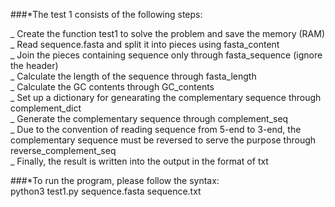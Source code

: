 ###*The test 1 consists of the following steps: <br />

_ Create the function test1 to solve the problem and save the memory (RAM) <br />
_ Read sequence.fasta and split it into pieces using fasta_content <br />
_ Join the pieces containing sequence only through fasta_sequence (ignore the header) <br />
_ Calculate the length of the sequence through fasta_length <br />
_ Calculate the GC contents through GC_contents <br />
_ Set up a dictionary for genearating the complementary sequence through complement_dict <br />
_ Generate the complementary sequence through complement_seq <br />
_ Due to the convention of reading sequence from 5-end to 3-end, the complementary sequence must be reversed to serve the purpose through reverse_complement_seq <br />
_ Finally, the result is written into the output in the format of txt <br />


###*To run the program, please follow the syntax: <br />
python3 test1.py sequence.fasta sequence.txt
